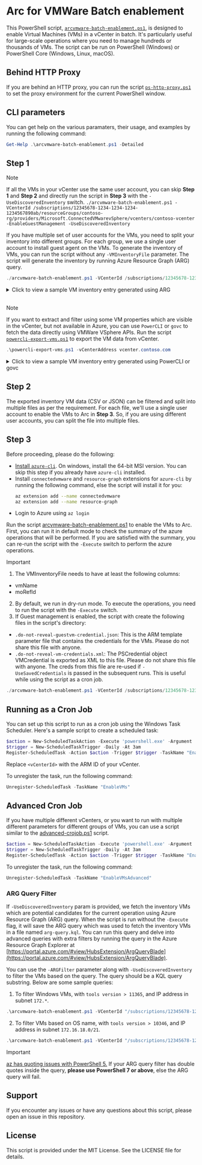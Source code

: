 # Arc for VMWare Batch enablement

This PowerShell script, [`arcvmware-batch-enablement.ps1`](./arcvmware-batch-enablement.ps1), is designed to enable Virtual Machines (VMs) in a vCenter in batch. It's particularly useful for large-scale operations where you need to manage hundreds or thousands of VMs.
The script can be run on PowerShell (Windows) or PowerShell Core (Windows, Linux, macOS).

## Behind HTTP Proxy

If you are behind an HTTP proxy, you can run the script [`ps-http-proxy.ps1`](./ps-http-proxy.ps1) to set the proxy environment for the current PowerShell window.

## CLI parameters

You can get help on the various paramaters, their usage, and examples by running the following command:

```powershell
Get-Help .\arcvmware-batch-enablement.ps1 -Detailed
```

## Step 1

> [!NOTE]
> If all the VMs in your vCenter use the same user account, you can skip **Step 1** and **Step 2** and directly run the script in **Step 3** with the `-UseDiscoveredInventory` switch.
> `./arcvmware-batch-enablement.ps1 -VCenterId /subscriptions/12345678-1234-1234-1234-1234567890ab/resourceGroups/contoso-rg/providers/Microsoft.ConnectedVMwarevSphere/vcenters/contoso-vcenter -EnableGuestManagement -UseDiscoveredInventory`

If you have multiple set of user accounts for the VMs, you need to split your inventory into different groups. For each group, we use a single user account to install guest agent on the VMs.
To generate the inventory of VMs, you can run the script without any `-VMInventoryFile` parameter. The script will generate the inventory by running Azure Resource Graph (ARG) query.

```powershell
./arcvmware-batch-enablement.ps1 -VCenterId /subscriptions/12345678-1234-1234-1234-1234567890ab/resourceGroups/contoso-rg/providers/Microsoft.ConnectedVMwarevSphere/vcenters/contoso-vcenter -EnableGuestManagement
```

<details>
    <summary>Click to view a sample VM inventory entry generated using ARG</summary>

<table>
    <tr>
        <td>azureEnabled</td>
        <td>Yes</td>
    </tr>
    <tr>
        <td>cluster</td>
        <td></td>
    </tr>
    <tr>
        <td>guestAgentEnabled</td>
        <td>No</td>
    </tr>
    <tr>
        <td>host</td>
        <td>contoso-host</td>
    </tr>
    <tr>
        <td>id</td>
        <td>/subscriptions/204898ee-cd13-4332-b9d4-55ca5c25496d/resourceGroups/snaskar-rg/providers/Microsoft.ConnectedVMwarevSphere/VCenters/snaskar-appl-ga-vc-scale-10k/InventoryItems/vm-100</td>
    </tr>
    <tr>
        <td>inventoryType</td>
        <td>VirtualMachine</td>
    </tr>
    <tr>
        <td>ipAddresses</td>
        <td>[&quot;172.16.2.30&quot;]</td>
    </tr>
    <tr>
        <td>managedResourceId</td>
        <td>/subscriptions/204898ee-cd13-4332-b9d4-55ca5c25496d/resourcegroups/snaskar-scale-rg/providers/microsoft.hybridcompute/machines/dc0-h0-vm15/providers/microsoft.connectedvmwarevsphere/virtualmachineinstances/default</td>
    </tr>
    <tr>
        <td>moName</td>
        <td>DC0_H0_VM15</td>
    </tr>
    <tr>
        <td>moRefId</td>
        <td>vm-100</td>
    </tr>
    <tr>
        <td>osName</td>
        <td>otherGuest</td>
    </tr>
    <tr>
        <td>powerState</td>
        <td>poweredon</td>
    </tr>
    <tr>
        <td>resourceGroup</td>
        <td>snaskar-rg</td>
    </tr>
    <tr>
        <td>resourcePool</td>
        <td>contoso-respool</td>
    </tr>
    <tr>
        <td>toolsRunningStatus</td>
        <td>Running</td>
    </tr>
    <tr>
        <td>toolsSummary</td>
        <td>Running, Version: 11297, (Upgrade available)</td>
    </tr>
    <tr>
        <td>toolsVersion</td>
        <td>11297</td>
    </tr>
    <tr>
        <td>toolsVersionStatus</td>
        <td>Upgrade available</td>
    </tr>
    <tr>
        <td>virtualHardwareManagement</td>
        <td>Enabled</td>
    </tr>
    <tr>
        <td>vmName</td>
        <td>DC0_H0_VM15</td>
    </tr>
</table>

</details>

<br/>

> [!NOTE]
> If you want to extract and filter using some VM properties which are visible in the vCenter, but not available in Azure, you can use `PowerCLI` or `govc` to fetch the data directly using VMWare VSphere APIs. Run the script [`powercli-export-vms.ps1`](./powercli-export-vms.ps1) to export the VM data from vCenter.

```powershell
.\powercli-export-vms.ps1 -vCenterAddress vcenter.contoso.com
```

<details>
    <summary>Click to view a sample VM inventory entry generated using PowerCLI or govc</summary>

<table>
    <tr>
        <td>vmName</td>
        <td>DC0_H0_VM15</td>
    </tr>
    <tr>
        <td>moRefId</td>
        <td>vm-100</td>
    </tr>
    <tr>
        <td>connectionState</td>
        <td>connected</td>
    </tr>
    <tr>
        <td>guestId</td>
        <td>windows2019srvNext_64Guest</td>
    </tr>
    <tr>
        <td>guestFamily</td>
        <td>windowsGuest</td>
    </tr>
    <tr>
        <td>guestFullName</td>
        <td>Microsoft Windows Server 2022 (64-bit)</td>
    </tr>
    <tr>
        <td>hostName</td>
        <td>WIN-CONTOSO</td>
    </tr>
    <tr>
        <td>powerState</td>
        <td>poweredOn</td>
    </tr>
    <tr>
        <td>toolsVersion</td>
        <td>12352</td>
    </tr>
    <tr>
        <td>toolsVersionStatus</td>
        <td>guestToolsSupportedOld</td>
    </tr>
    <tr>
        <td>toolsRunningStatus</td>
        <td>guestToolsRunning</td>
    </tr>
</table>

</details>

## Step 2

The exported inventory VM data (CSV or JSON) can be filtered and split into multiple files as per the requirement. For each file, we'll use a single user account to enable the VMs to Arc in **Step 3**. So, if you are using different user accounts, you can split the file into multiple files.

## Step 3

Before proceeding, please do the following:

- [Install `azure-cli`](https://docs.microsoft.com/en-us/cli/azure/install-azure-cli). On windows, install the 64-bit MSI version. You can skip this step if you already have `azure-cli` installed.
- Install `connectedvmware` and `resource-graph` extensions for `azure-cli` by running the following command, else the script will install it for you:
    ```bash
    az extension add --name connectedvmware
    az extension add --name resource-graph
    ```
- Login to Azure using `az login`

Run the script [arcvmware-batch-enablement.ps1](./arcvmware-batch-enablement.ps1) to enable the VMs to Arc.
First, you can run it in default mode to check the summary of the azure operations that will be performed. If you are satisfied with the summary, you can re-run the script with the `-Execute` switch to perform the azure operations.

> [!IMPORTANT]
> 1. The VMInventoryFile needs to have at least the following columns:
>   - vmName
>   - moRefId
> 2. By default, we run in dry-run mode. To execute the operations, you need to run the script with the `-Execute` switch.
> 3. If Guest management is enabled, the script with create the following files in the script's directory:
>   - `.do-not-reveal-guestvm-credential.json`: This is the ARM template parameter file that contains the credentials for the VMs. Please do not share this file with anyone.
>   - `.do-not-reveal-vm-credentials.xml`: The PSCredential object VMCredential is exported as XML to this file. Please do not share this file with anyone. The creds from this file are re-used if `-UseSavedCredentials` is passed in the subsequent runs. This is useful while using the script as a cron job.


```powershell
./arcvmware-batch-enablement.ps1 -VCenterId /subscriptions/12345678-1234-1234-1234-1234567890ab/resourceGroups/contoso-rg/providers/Microsoft.ConnectedVMwarevSphere/vcenters/contoso-vcenter -EnableGuestManagement -VMInventoryFile vms.json
```

## Running as a Cron Job

You can set up this script to run as a cron job using the Windows Task Scheduler. Here's a sample script to create a scheduled task:

```powershell
$action = New-ScheduledTaskAction -Execute 'powershell.exe' -Argument '-File "C:\Path\To\arcvmware-batch-enablement.ps1" -VCenterId "<vCenterId>" -EnableGuestManagement -UseDiscoveredInventory -UseSavedCredentials -Execute'
$trigger = New-ScheduledTaskTrigger -Daily -At 3am
Register-ScheduledTask -Action $action -Trigger $trigger -TaskName "EnableVMs"
```

Replace `<vCenterId>` with the ARM ID of your vCenter.

To unregister the task, run the following command:

```powershell
Unregister-ScheduledTask -TaskName "EnableVMs"
```

## Advanced Cron Job

If you have multiple different vCenters, or you want to run with multiple different parameters for different groups of VMs, you can use a script similar to the [advanced-crojob.ps1](./advanced-crojob.ps1) script.

```powershell
$action = New-ScheduledTaskAction -Execute 'powershell.exe' -Argument '-File "C:\Path\To\advanced-cronjob.ps1"'
$trigger = New-ScheduledTaskTrigger -Daily -At 3am
Register-ScheduledTask -Action $action -Trigger $trigger -TaskName "EnableVMsAdvanced"
```

To unregister the task, run the following command:

```powershell
Unregister-ScheduledTask -TaskName "EnableVMsAdvanced"
```

### ARG Query Filter

If `-UseDiscoveredInventory` param is provided, we fetch the inventory VMs which are potential candidates for the current operation using Azure Resource Graph (ARG) query. When the script is run without the `-Execute` flag, it will save the ARG query which was used to fetch the inventory VMs in a file named `arg-query.kql`. You can run this query and delve into advanced queries with extra filters by running the query in the Azure Resource Graph Explorer at [https://portal.azure.com/#view/HubsExtension/ArgQueryBlade](https://portal.azure.com/#view/HubsExtension/ArgQueryBlade).

You can use the `-ARGFilter` parameter along with `-UseDiscoveredInventory` to filter the VMs based on the query. The query should be a KQL query substring. Below are some sample queries:

1. To filter Windows VMs, with `tools version > 11365`, and IP address in subnet `172.*`.

```powershell
.\arcvmware-batch-enablement.ps1 -VCenterId "/subscriptions/12345678-1234-1234-1234-1234567890ab/resourceGroups/contoso-rg/providers/Microsoft.ConnectedVMwarevSphere/vcenters/contoso-vcenter" -EnableGuestManagement -UseDiscoveredInventory -UseSavedCredentials -ARGFilter "| where osName contains 'Windows' and toolsVersion > 11365 and ipAddresses hasprefix '172.'"
```

2. To filter VMs based on OS name, with `tools version > 10346`, and IP address in subnet `172.16.18.0/21`.

```powershell
.\arcvmware-batch-enablement.ps1 -VCenterId "/subscriptions/12345678-1234-1234-1234-1234567890ab/resourceGroups/contoso-rg/providers/Microsoft.ConnectedVMwarevSphere/vcenters/contoso-vcenter" -EnableGuestManagement -UseDiscoveredInventory -UseSavedCredentials -ARGFilter "| where osName !in~ ('Windows', 'BSD', 'Photon') and toolsVersion > 10346 | extend ipAddr=ipAddresses | mv-expand ipAddr | where ipv4_is_in_range(tostring(ipAddr), '172.16.18.0/21') | summarize take_any(ipAddr, *) by Name | project-away ipAddr"
```

> [!IMPORTANT]
> [az has quoting issues with PowerShell 5.](https://github.com/Azure/azure-cli/blob/dev/doc/quoting-issues-with-powershell.md)
> If your ARG query filter has double quotes inside the query, 
> **please use PowerShell 7 or above**, else the ARG query will fail.

## Support

If you encounter any issues or have any questions about this script, please open an issue in this repository.

## License

This script is provided under the MIT License. See the LICENSE file for details.
